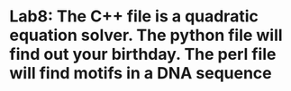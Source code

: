 # Lab8: The C++ file is a quadratic equation solver. The python file will find out your birthday. The perl file will find motifs in a DNA sequence
